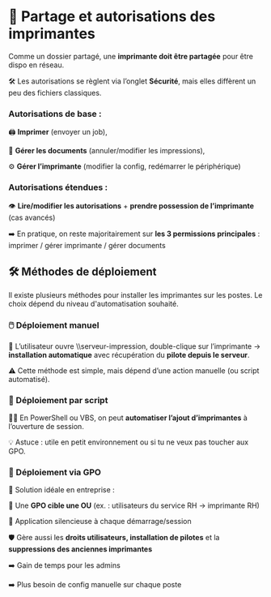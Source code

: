 # **🔐 Partage et autorisations des imprimantes**

Comme un dossier partagé, une **imprimante doit être partagée** pour être dispo en réseau.

🛠️ Les autorisations se règlent via l’onglet **Sécurité**, mais elles diffèrent un peu des fichiers classiques.

### **Autorisations de base** :

🖨️ **Imprimer** (envoyer un job),

📑 **Gérer les documents** (annuler/modifier les impressions),

⚙️ **Gérer l’imprimante** (modifier la config, redémarrer le périphérique)

### **Autorisations étendues** :

👁️ **Lire/modifier les autorisations** + **prendre possession de l’imprimante** (cas avancés)

➡️ En pratique, on reste majoritairement sur **les 3 permissions principales** : imprimer / gérer imprimante / gérer documents



## **🛠️ Méthodes de déploiement**

Il existe plusieurs méthodes pour installer les imprimantes sur les postes. Le choix dépend du niveau d'automatisation souhaité.



### **🖱️ Déploiement manuel**

📁 L’utilisateur ouvre \\\serveur-impression, double-clique sur l’imprimante → **installation automatique** avec récupération du **pilote depuis le serveur**.

⚠️ Cette méthode est simple, mais dépend d’une action manuelle (ou script automatisé).



### **🧠 Déploiement par script**

👨‍💻 En PowerShell ou VBS, on peut **automatiser l’ajout d’imprimantes** à l’ouverture de session.

💡 Astuce : utile en petit environnement ou si tu ne veux pas toucher aux GPO.



### **🏢 Déploiement via GPO**

💼 Solution idéale en entreprise :

🎯 Une **GPO cible une OU** (ex. : utilisateurs du service RH → imprimante RH)

🔁 Application silencieuse à chaque démarrage/session

🛡️ Gère aussi les **droits utilisateurs, installation de pilotes** et la **suppressions des anciennes imprimantes**

➡️ Gain de temps pour les admins

➡️ Plus besoin de config manuelle sur chaque poste

